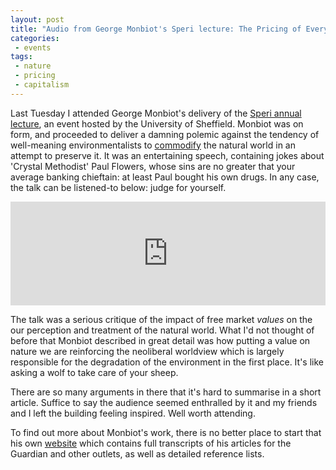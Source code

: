 ```yaml
---
layout: post
title: "Audio from George Monbiot's Speri lecture: The Pricing of Everything"
categories:
 - events
tags:
 - nature
 - pricing
 - capitalism
---
```


Last Tuesday I attended George Monbiot's delivery of the [Speri annual lecture](http://speri.dept.shef.ac.uk/2014/03/21/registration-open-george-monbiot-annual-lecture/),
an event hosted by the University of Sheffield. Monbiot was on form, and proceeded
to deliver a damning polemic against the tendency of well-meaning environmentalists
to [commodify](http://en.wikipedia.org/wiki/Ecosystem_valuation) the natural world
in an attempt to preserve it. It was an entertaining speech, containing jokes about
'Crystal Methodist' Paul Flowers, whose sins are no greater that your average
banking chieftain: at least Paul bought his own drugs. In any case, the talk
can be listened-to below: judge for yourself.

<iframe width="100%" height="166" scrolling="no" frameborder="no" src="https://w.soundcloud.com/player/?url=https%3A//api.soundcloud.com/tracks/148310169&amp;color=ff5500&amp;auto_play=false&amp;hide_related=false&amp;show_artwork=true"></iframe>

<!--more-->

The talk was a serious critique of the impact of free market *values* on the
our perception and treatment of the natural world. What I'd not thought of
before that Monbiot described in great detail was how putting a value on nature
we are reinforcing the neoliberal worldview which is largely responsible for
the degradation of the environment in the first place. It's like asking a wolf
to take care of your sheep.

There are so many arguments in there that it's hard to summarise in a short
article. Suffice to say the audience seemed enthralled by it and my friends
and I left the building feeling inspired. Well worth attending.

To find out more about Monbiot's work, there is no better place to start
that his own [website](http://www.monbiot.com/) which contains full transcripts
of his articles for the Guardian and other outlets, as well as detailed reference
lists.

